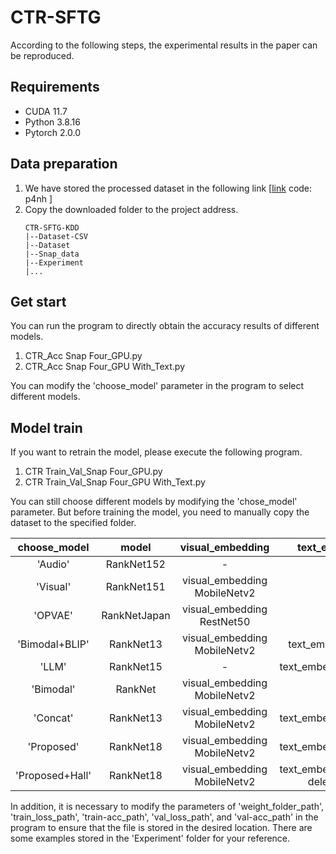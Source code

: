 # CTR-SFTG
According to the following steps, the experimental results in the paper can be reproduced.
## Requirements
- CUDA 11.7
- Python 3.8.16
- Pytorch 2.0.0
## Data preparation
1. We have stored the processed dataset in the following link [[link](https://pan.baidu.com/s/1kj78uu7XM08Udwc3LLpbJw?pwd=p4nh) code: p4nh ]
2. Copy the downloaded folder to the project address.
   ```
   CTR-SFTG-KDD
   |--Dataset-CSV
   |--Dataset
   |--Snap_data
   |--Experiment
   |...
   ```
## Get start
You can run the program to directly obtain the accuracy results of different models.
1. CTR_Acc Snap Four_GPU.py
2. CTR_Acc Snap Four_GPU With_Text.py

You can modify the 'choose_model' parameter in the program to select different models.
## Model train
If you want to retrain the model, please execute the following program.
1. CTR Train_Val_Snap Four_GPU.py
2. CTR Train_Val_Snap Four_GPU With_Text.py

You can still choose different models by modifying the 'chose_model' parameter. But before training the model, you need to manually copy the dataset to the specified folder.

| choose_model | model | visual_embedding | text_embedding |
|:-:|:-:|:-:|:-:|
| 'Audio' |  RankNet152 | - | - | 
| 'Visual' | RankNet151 | visual_embedding MobileNetv2 | - |
| 'OPVAE' |RankNetJapan | visual_embedding RestNet50 | - |
| 'Bimodal+BLIP' | RankNet13 | visual_embedding MobileNetv2 | text_embedding_blip |
| 'LLM' | RankNet15 | - | text_embedding_llava_w |
| 'Bimodal' | RankNet| visual_embedding MobileNetv2 | - | 
| 'Concat' | RankNet13 | visual_embedding MobileNetv2 | text_embedding_llava_w |
| 'Proposed' | RankNet18 | visual_embedding MobileNetv2 | text_embedding_llava_w |
| 'Proposed+Hall' | RankNet18 | visual_embedding MobileNetv2 |text_embedding_llava_w delete=0.20 |

In addition, it is necessary to modify the parameters of 'weight_folder_path', 'train_loss_path', 'train-acc_path', 'val_loss_path', and 'val-acc_path' in the program to ensure that the file is stored in the desired location. There are some examples stored in the 'Experiment' folder for your reference.






